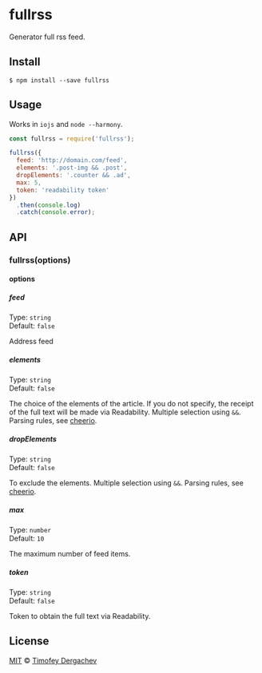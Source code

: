 # fullrss

Generator full rss feed.

## Install

```
$ npm install --save fullrss
```

## Usage

Works in `iojs` and `node --harmony`.

```js
const fullrss = require('fullrss');

fullrss({
  feed: 'http://domain.com/feed',
  elements: '.post-img && .post',
  dropElements: '.counter && .ad',
  max: 5,
  token: 'readability token'
})
  .then(console.log)
  .catch(console.error);
```

## API

### fullrss(options)

#### options

##### feed

Type: `string`  
Default: `false`

Address feed

##### elements

Type: `string`  
Default: `false`

The choice of the elements of the article. If you do not specify, the receipt of the full text will be made via Readability. Multiple selection using `&&`. Parsing rules, see [cheerio](https://github.com/cheeriojs/cheerio).

##### dropElements

Type: `string`  
Default: `false`

To exclude the elements. Multiple selection using `&&`. Parsing rules, see [cheerio](https://github.com/cheeriojs/cheerio).

##### max

Type: `number`  
Default: `10`

The maximum number of feed items.

##### token

Type: `string`  
Default: `false`

Token to obtain the full text via Readability.

## License

[MIT](LICENSE.md) © [Timofey Dergachev](http://exeto.me/)
